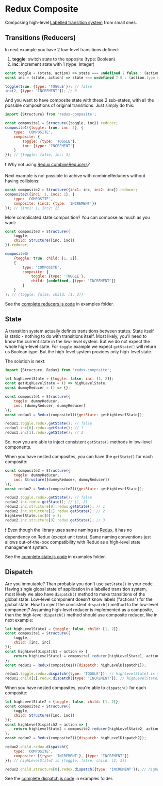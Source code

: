 # Redux Composite

Composing high-level [Labelled transition system](https://en.wikipedia.org/wiki/Transition_system) from small ones.

## Transitions (Reducers)

In next example you have 2 low-level transitions defined:
1. **toggle**: switch state to the opposite (type: Boolean)
2. **inc**: increment state with 1 (type: Integer)

```javascript
const toggle = (state, action) => state === undefined ? false : (action.type === 'TOGGLE' ? !state : state);
const inc = (state, action) => state === undefined ? 0 : (action.type === 'INCREMENT' ? state + 1 : state);

toggle(true, {type: 'TOGGLE'}); // false
inc(2, {type: 'INCREMENT'}); // 3
```

And you want to have composite state with these 2 sub-states, with all the possible compositions of original transitions.
Just simply do this:

```javascript
import {Structure} from 'redux-composite';

const composite1 = Structure({toggle, inc}).reducer;
composite1({toggle: true, inc: 2}, {
    type: 'COMPOSITE',
    composite: {
        toggle: {type: 'TOGGLE'},
        inc: {type: 'INCREMENT'}
    }
}); // {toggle: false, inc: 3}
```

:exclamation: Why not using [Redux combineReducers](https://redux.js.org/api-reference/combinereducers)?

Next example is not possible to achive with combineReducers without having collisions:

```javascript
const composite2 = Structure({inc1: inc, inc2: inc}).reducer;
composite2({inc1: 1, inc2: 1}, {
    type: 'COMPOSITE',
    composite: {inc2: {type: 'INCREMENT'}}
}); // {inc1: 1, inc2: 2}
```

More complicated state composition? You can compose as much as you want:

```javascript
const composite3 = Structure({
    toggle,
    child: Structure([inc, inc])
}).reducer;

composite3(
    {toggle: true, child: [1, 2]},
    {
        type: 'COMPOSITE',
        composite: {
            toggle: {type: 'TOGGLE'},
            child: [undefined, {type: 'INCREMENT'}]
        }
    }
); // {toggle: false, child: [1, 3]}
```

See the [complete reducers.js code](examples/reducers.js) in examples folder.

## State

A transition system actually defines transitions between states. State itself is static - nothing to do with transitions itself.
Most likely, you'll need to know the current state in the low-level system. But we do not expect the whole high-level state.
For `toggle` example we expect `getState()` will return us Boolean type. But the high-level system provides only high-level state.

The solution is next:

```javascript
import {Structure, Redux} from 'redux-composite';

let highLevelState = {toggle: false, inc: [1, 2]};
const getHighLevelState = () => highLevelState;
const dummyReducer = () => {};

const composite1 = Structure({
    toggle: dummyReducer,
    inc: [dummyReducer, dummyReducer]
});
const redux1 = Redux(composite1)({getState: getHighLevelState});

redux1.toggle.redux.getState(); // false
redux1.inc[0].redux.getState(); // 1
redux1.inc[1].redux.getState(); // 2
```

So, now you are able to inject consistent `getState()` methods in low-level components.

When you have nested composites, you can have the `getState()` for each composite:

```javascript
const composite2 = Structure({
    toggle: dummyReducer,
    inc: Structure([dummyReducer, dummyReducer])
});
const redux2 = Redux(composite2)({getState: getHighLevelState});

redux2.toggle.redux.getState(); // false
redux2.inc.redux.getState(); // [1, 2]
redux2.inc.structure[0].redux.getState(); // 1
redux2.inc.structure[1].redux.getState(); // 2
highLevelState.inc[0] = 3;
redux2.inc.structure[0].redux.getState(); // 3
```

:exclamation: Even though the library uses same naming as [Redux](https://redux.js.org/), it has no dependency on Redux (except unit tests).
Same naming conventions just allows out-of-the-box compatibility with Redux as a high-level state management system.

See the [complete state.js code](examples/state.js) in examples folder.

## Dispatch

Are you immutable? Than probably you don't use ~~`setState()`~~ in your code.
Having single global state of application in a labelled transition system, most likely we also have `dispatch()` method to make transitions of the global state.
Low-level component doesn't know labels ("actions") for the global state. How to inject the consistent `dispatch()` method to the low-level component?
Assuming high-level reducer is implemented as a composite, than the high-level `dispatch()` method should use composite reducer, like in next example:

```javascript
let highLevelState1 = {toggle: false, child: [1, 2]};
const composite1 = Structure({
    toggle,
    child: [inc, inc]
});
const highLevelDispatch1 = action => {
    return highLevelState1 = composite1.reducer(highLevelState1, action);
};
const redux1 = Redux(composite1)({dispatch: highLevelDispatch1});

redux1.toggle.redux.dispatch({type: 'TOGGLE'}); // highLevelState1 is {toggle: true, child: [1, 2]}
redux1.child[1].redux.dispatch({type: 'INCREMENT'}); // highLevelState1 is {toggle: true, child: [1, 3]}
```

When you have nested composites, you're able to `dispatch()` for each composite:

```javascript
let highLevelState2 = {toggle: false, child: [1, 2]};
const composite2 = Structure({
    toggle,
    child: Structure([inc, inc])
});
const highLevelDispatch2 = action => {
    return highLevelState2 = composite2.reducer(highLevelState2, action);
};
const redux2 = Redux(composite2)({dispatch: highLevelDispatch2});

redux2.child.redux.dispatch({
    type: 'COMPOSITE',
    composite: [{type: 'INCREMENT'}, {type: 'INCREMENT'}]
}); // highLevelState2 is {toggle: false, child: [2, 3]}

redux2.child.structure[0].redux.dispatch({type: 'INCREMENT'}); // highLevelState2 is {toggle: false, child: [3, 3]}
```

See the [complete dispatch.js code](examples/dispatch.js) in examples folder.
